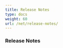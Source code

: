 ```yaml
---
title: Release Notes
type: docs
weight: 60
url: /net/release-notes/
---
```


### **Release Notes**
